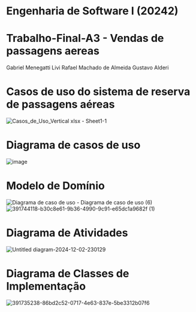 # Engenharia de Software I (20242)
# Trabalho-Final-A3 - Vendas de passagens aereas

Gabriel Menegatti Livi
Rafael Machado de Almeida
Gustavo Alderi

# Casos de uso do sistema de reserva de passagens aéreas


![Casos_de_Uso_Vertical xlsx - Sheet1-1](https://github.com/user-attachments/assets/33a97bf7-e7f3-4f19-b7d3-2c4f0d089f81)





# Diagrama de casos de uso


![image](https://github.com/user-attachments/assets/f992b55c-82c1-4ca3-a28d-9a8757b28d71)




# Modelo de Domínio

![Diagrama de caso de uso - Diagrama de caso de uso (6)](https://github.com/user-attachments/assets/ee9ef44e-bc98-4062-ac18-b37aec0aa74a)
![391744118-b30c8e61-9b36-4990-9c91-e65dc1a9682f (1)](https://github.com/user-attachments/assets/ef57259a-1ff1-4fcb-a64a-1cc6e0fbd628)




# Diagrama de Atividades



![Untitled diagram-2024-12-02-230129](https://github.com/user-attachments/assets/8960feac-6d3f-43c9-8045-78e38d5b5af6) 



# Diagrama de Classes de Implementação





![391735238-86bd2c52-0717-4e63-837e-5be3312b07f6](https://github.com/user-attachments/assets/8667368f-f5fe-4c2c-9c4d-4d9ffda3149e)









